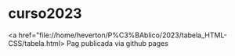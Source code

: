 # curso2023
<a href="file://home/heverton/P%C3%BAblico/2023/tabela_HTML-CSS/tabela.html> Pag publicada via github pages </a>
